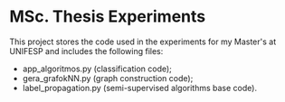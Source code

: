 # MSc. Thesis Experiments
This project stores the code used in the experiments for my Master's at UNIFESP and includes the following files:
  - app_algoritmos.py (classification code);
  - gera_grafokNN.py (graph construction code);
  - label_propagation.py (semi-supervised algorithms base code).
